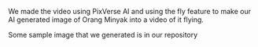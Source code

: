 We made the video using PixVerse AI and using the fly feature to make our AI generated image of Orang Minyak into a video of it flying.

Some sample image that we generated is in our repository

